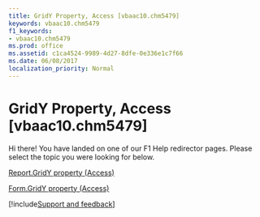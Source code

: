 ```yaml
---
title: GridY Property, Access [vbaac10.chm5479]
keywords: vbaac10.chm5479
f1_keywords:
- vbaac10.chm5479
ms.prod: office
ms.assetid: c1ca4524-9989-4d27-8dfe-0e336e1c7f66
ms.date: 06/08/2017
localization_priority: Normal
---
```



# GridY Property, Access [vbaac10.chm5479]

Hi there! You have landed on one of our F1 Help redirector pages. Please select the topic you were looking for below.

[Report.GridY property (Access)](http://msdn.microsoft.com/library/e4a13708-fa05-8ac4-af5f-0f78ee15e623%28Office.15%29.aspx)

[Form.GridY property (Access)](http://msdn.microsoft.com/library/d767e7de-e3eb-0523-8782-26770f22a013%28Office.15%29.aspx)

[!include[Support and feedback](~/includes/feedback-boilerplate.md)]